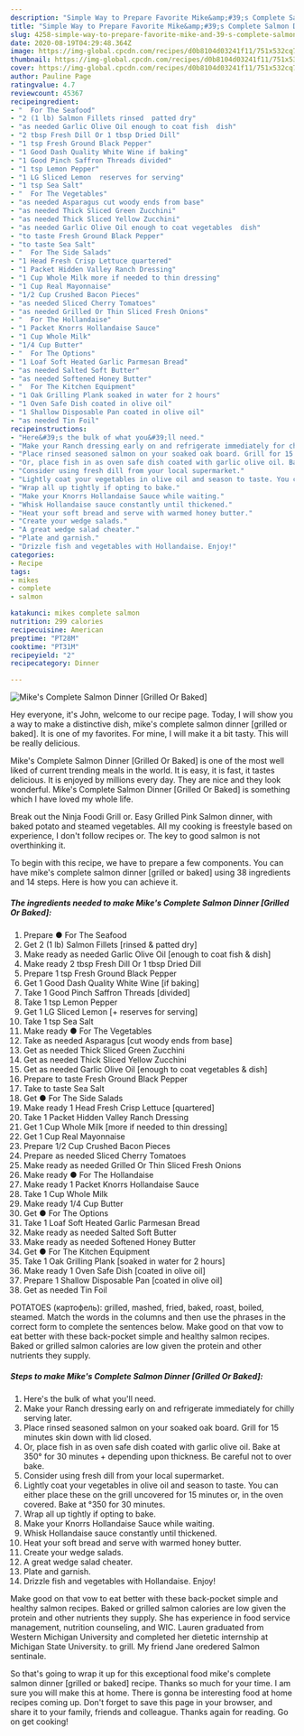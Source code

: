 ```yaml
---
description: "Simple Way to Prepare Favorite Mike&amp;#39;s Complete Salmon Dinner [Grilled Or Baked]"
title: "Simple Way to Prepare Favorite Mike&amp;#39;s Complete Salmon Dinner [Grilled Or Baked]"
slug: 4258-simple-way-to-prepare-favorite-mike-and-39-s-complete-salmon-dinner-grilled-or-baked
date: 2020-08-19T04:29:48.364Z
image: https://img-global.cpcdn.com/recipes/d0b8104d03241f11/751x532cq70/mikes-complete-salmon-dinner-grilled-or-baked-recipe-main-photo.jpg
thumbnail: https://img-global.cpcdn.com/recipes/d0b8104d03241f11/751x532cq70/mikes-complete-salmon-dinner-grilled-or-baked-recipe-main-photo.jpg
cover: https://img-global.cpcdn.com/recipes/d0b8104d03241f11/751x532cq70/mikes-complete-salmon-dinner-grilled-or-baked-recipe-main-photo.jpg
author: Pauline Page
ratingvalue: 4.7
reviewcount: 45367
recipeingredient:
- "  For The Seafood"
- "2 (1 lb) Salmon Fillets rinsed  patted dry"
- "as needed Garlic Olive Oil enough to coat fish  dish"
- "2 tbsp Fresh Dill Or 1 tbsp Dried Dill"
- "1 tsp Fresh Ground Black Pepper"
- "1 Good Dash Quality White Wine if baking"
- "1 Good Pinch Saffron Threads divided"
- "1 tsp Lemon Pepper"
- "1 LG Sliced Lemon  reserves for serving"
- "1 tsp Sea Salt"
- "  For The Vegetables"
- "as needed Asparagus cut woody ends from base"
- "as needed Thick Sliced Green Zucchini"
- "as needed Thick Sliced Yellow Zucchini"
- "as needed Garlic Olive Oil enough to coat vegetables  dish"
- "to taste Fresh Ground Black Pepper"
- "to taste Sea Salt"
- "  For The Side Salads"
- "1 Head Fresh Crisp Lettuce quartered"
- "1 Packet Hidden Valley Ranch Dressing"
- "1 Cup Whole Milk more if needed to thin dressing"
- "1 Cup Real Mayonnaise"
- "1/2 Cup Crushed Bacon Pieces"
- "as needed Sliced Cherry Tomatoes"
- "as needed Grilled Or Thin Sliced Fresh Onions"
- "  For The Hollandaise"
- "1 Packet Knorrs Hollandaise Sauce"
- "1 Cup Whole Milk"
- "1/4 Cup Butter"
- "  For The Options"
- "1 Loaf Soft Heated Garlic Parmesan Bread"
- "as needed Salted Soft Butter"
- "as needed Softened Honey Butter"
- "  For The Kitchen Equipment"
- "1 Oak Grilling Plank soaked in water for 2 hours"
- "1 Oven Safe Dish coated in olive oil"
- "1 Shallow Disposable Pan coated in olive oil"
- "as needed Tin Foil"
recipeinstructions:
- "Here&#39;s the bulk of what you&#39;ll need."
- "Make your Ranch dressing early on and refrigerate immediately for chilly serving later."
- "Place rinsed seasoned salmon on your soaked oak board. Grill for 15 minutes skin down with lid closed."
- "Or, place fish in as oven safe dish coated with garlic olive oil. Bake at 350° for 30 minutes + depending upon thickness. Be careful not to over bake."
- "Consider using fresh dill from your local supermarket."
- "Lightly coat your vegetables in olive oil and season to taste. You can either place these on the grill uncovered for 15 minutes or, in the oven covered. Bake at °350 for 30 minutes."
- "Wrap all up tightly if opting to bake."
- "Make your Knorrs Hollandaise Sauce while waiting."
- "Whisk Hollandaise sauce constantly until thickened."
- "Heat your soft bread and serve with warmed honey butter."
- "Create your wedge salads."
- "A great wedge salad cheater."
- "Plate and garnish."
- "Drizzle fish and vegetables with Hollandaise. Enjoy!"
categories:
- Recipe
tags:
- mikes
- complete
- salmon

katakunci: mikes complete salmon 
nutrition: 299 calories
recipecuisine: American
preptime: "PT28M"
cooktime: "PT31M"
recipeyield: "2"
recipecategory: Dinner

---
```



![Mike&#39;s Complete Salmon Dinner [Grilled Or Baked]](https://img-global.cpcdn.com/recipes/d0b8104d03241f11/751x532cq70/mikes-complete-salmon-dinner-grilled-or-baked-recipe-main-photo.jpg)

Hey everyone, it's John, welcome to our recipe page. Today, I will show you a way to make a distinctive dish, mike&#39;s complete salmon dinner [grilled or baked]. It is one of my favorites. For mine, I will make it a bit tasty. This will be really delicious.

Mike&#39;s Complete Salmon Dinner [Grilled Or Baked] is one of the most well liked of current trending meals in the world. It is easy, it is fast, it tastes delicious. It is enjoyed by millions every day. They are nice and they look wonderful. Mike&#39;s Complete Salmon Dinner [Grilled Or Baked] is something which I have loved my whole life.

Break out the Ninja Foodi Grill or. Easy Grilled Pink Salmon dinner, with baked potato and steamed vegetables. All my cooking is freestyle based on experience, I don&#39;t follow recipes or. The key to good salmon is not overthinking it.


To begin with this recipe, we have to prepare a few components. You can have mike&#39;s complete salmon dinner [grilled or baked] using 38 ingredients and 14 steps. Here is how you can achieve it.

<!--inarticleads1-->

##### The ingredients needed to make Mike&#39;s Complete Salmon Dinner [Grilled Or Baked]:

1. Prepare  ● For The Seafood
1. Get 2 (1 lb) Salmon Fillets [rinsed &amp; patted dry]
1. Make ready as needed Garlic Olive Oil [enough to coat fish &amp; dish]
1. Make ready 2 tbsp Fresh Dill Or 1 tbsp Dried Dill
1. Prepare 1 tsp Fresh Ground Black Pepper
1. Get 1 Good Dash Quality White Wine [if baking]
1. Take 1 Good Pinch Saffron Threads [divided]
1. Take 1 tsp Lemon Pepper
1. Get 1 LG Sliced Lemon [+ reserves for serving]
1. Take 1 tsp Sea Salt
1. Make ready  ● For The Vegetables
1. Take as needed Asparagus [cut woody ends from base]
1. Get as needed Thick Sliced Green Zucchini
1. Get as needed Thick Sliced Yellow Zucchini
1. Get as needed Garlic Olive Oil [enough to coat vegetables &amp; dish]
1. Prepare to taste Fresh Ground Black Pepper
1. Take to taste Sea Salt
1. Get  ● For The Side Salads
1. Make ready 1 Head Fresh Crisp Lettuce [quartered]
1. Take 1 Packet Hidden Valley Ranch Dressing
1. Get 1 Cup Whole Milk [more if needed to thin dressing]
1. Get 1 Cup Real Mayonnaise
1. Prepare 1/2 Cup Crushed Bacon Pieces
1. Prepare as needed Sliced Cherry Tomatoes
1. Make ready as needed Grilled Or Thin Sliced Fresh Onions
1. Make ready  ● For The Hollandaise
1. Make ready 1 Packet Knorrs Hollandaise Sauce
1. Take 1 Cup Whole Milk
1. Make ready 1/4 Cup Butter
1. Get  ● For The Options
1. Take 1 Loaf Soft Heated Garlic Parmesan Bread
1. Make ready as needed Salted Soft Butter
1. Make ready as needed Softened Honey Butter
1. Get  ● For The Kitchen Equipment
1. Take 1 Oak Grilling Plank [soaked in water for 2 hours]
1. Make ready 1 Oven Safe Dish [coated in olive oil]
1. Prepare 1 Shallow Disposable Pan [coated in olive oil]
1. Get as needed Tin Foil


POTATOES (картофель): grilled, mashed, fried, baked, roast, boiled, steamed. Match the words in the columns and then use the phrases in the correct form to complete the sentences below. Make good on that vow to eat better with these back-pocket simple and healthy salmon recipes. Baked or grilled salmon calories are low given the protein and other nutrients they supply. 

<!--inarticleads2-->

##### Steps to make Mike&#39;s Complete Salmon Dinner [Grilled Or Baked]:

1. Here&#39;s the bulk of what you&#39;ll need.
1. Make your Ranch dressing early on and refrigerate immediately for chilly serving later.
1. Place rinsed seasoned salmon on your soaked oak board. Grill for 15 minutes skin down with lid closed.
1. Or, place fish in as oven safe dish coated with garlic olive oil. Bake at 350° for 30 minutes + depending upon thickness. Be careful not to over bake.
1. Consider using fresh dill from your local supermarket.
1. Lightly coat your vegetables in olive oil and season to taste. You can either place these on the grill uncovered for 15 minutes or, in the oven covered. Bake at °350 for 30 minutes.
1. Wrap all up tightly if opting to bake.
1. Make your Knorrs Hollandaise Sauce while waiting.
1. Whisk Hollandaise sauce constantly until thickened.
1. Heat your soft bread and serve with warmed honey butter.
1. Create your wedge salads.
1. A great wedge salad cheater.
1. Plate and garnish.
1. Drizzle fish and vegetables with Hollandaise. Enjoy!


Make good on that vow to eat better with these back-pocket simple and healthy salmon recipes. Baked or grilled salmon calories are low given the protein and other nutrients they supply. She has experience in food service management, nutrition counseling, and WIC. Lauren graduated from Western Michigan University and completed her dietetic internship at Michigan State University. to grill. My friend Jane oredered Salmon sentinale. 

So that's going to wrap it up for this exceptional food mike&#39;s complete salmon dinner [grilled or baked] recipe. Thanks so much for your time. I am sure you will make this at home. There is gonna be interesting food at home recipes coming up. Don't forget to save this page in your browser, and share it to your family, friends and colleague. Thanks again for reading. Go on get cooking!

